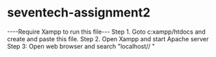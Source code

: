 # seventech-assignment2
----Require Xampp to run this file---
Step 1. Goto c:xampp/htdocs and create <new folder> and paste this file.
Step 2. Open Xampp and start Apache server
Step 3: Open web browser and search "localhost/<new folder>/ "
